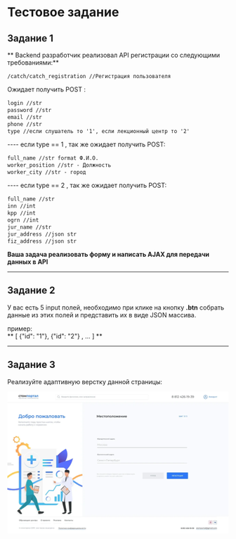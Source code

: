 # Тестовое задание

## Задание 1

** Backend разработчик реализовал API регистрации со следующими требованиями:**
 

    /catch/catch_registration //Регистрация пользователя

Ожидает получить POST :

    login //str
    password //str
    email //str
    phone //str
    type //если слушатель то '1', если лекционный центр то '2'

---- если type == 1 , так же ожидает получить POST:

    full_name //str format Ф.И.О.
    worker_position //str - Должность
    worker_city //str - город

---- если type == 2 , так же ожидает получить POST:

    full_name //str
    inn //int
    kpp //int
    ogrn //int
    jur_name //str
    jur_address //json str
    fiz_address //json str

**Ваша задача реализовать форму и написать AJAX для передачи данных в API**

----

## Задание 2

У вас есть 5 input полей, необходимо при клике на кнопку **.btn** собрать данные из этих полей и представить их в виде JSON массива.

пример:  
** [ {"id": "1"}, {"id": "2"} , ... ] **

---

## Задание 3

Реализуйте адаптивную верстку данной страницы:

[![Responsive](https://github.com/overvoidjs/Portal-frontend/blob/master/img/Registration/03.jpg "Responsive")](https://github.com/overvoidjs/Portal-frontend/blob/master/img/Registration/03.jpg "Responsive")


